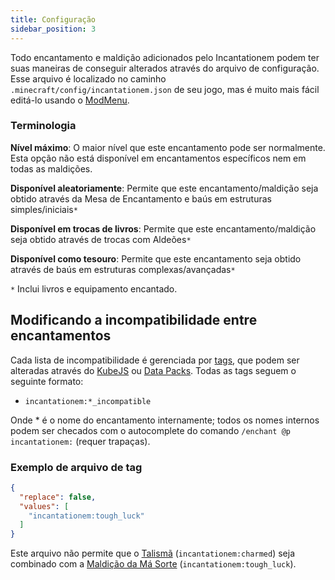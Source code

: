 ```yaml
---
title: Configuração
sidebar_position: 3
---
```


Todo encantamento e maldição adicionados pelo Incantationem podem ter suas maneiras de conseguir alterados através do arquivo de configuração. Esse arquivo é localizado no caminho `.minecraft/config/incantationem.json` de seu jogo, mas é muito mais fácil editá-lo usando o  [ModMenu](https://modrinth.com/mod/modmenu/).

### Terminologia

**Nível máximo**: O maior nível que este encantamento pode ser normalmente. Esta opção não está disponível em encantamentos específicos nem em todas as maldições.

**Disponível aleatoriamente**: Permite que este encantamento/maldição seja obtido através da Mesa de Encantamento e baús em estruturas simples/iniciais`*`

**Disponível em trocas de livros**: Permite que este encantamento/maldição seja obtido através de trocas com Aldeões`*`

**Disponível como tesouro**: Permite que este encantamento seja obtido através de baús em estruturas complexas/avançadas`*`


`*` Inclui livros e equipamento encantado.

## Modificando a incompatibilidade entre encantamentos

Cada lista de incompatibilidade é gerenciada por [tags](https://pt.minecraft.wiki/w/Marca%C3%A7%C3%A3o), que podem ser alteradas através do [KubeJS](https://kubejs.com/) ou [Data Packs](https://pt.minecraft.wiki/w/Pacote_de_dados). Todas as tags seguem o seguinte formato:

- `incantationem:*_incompatible`

Onde * é o nome do encantamento internamente; todos os nomes internos podem ser checados com o autocomplete do comando `/enchant @p incantationem:` (requer trapaças).

### Exemplo de arquivo de tag

```json title="data/incantationem/tags/enchantment/charmed.json"
{
  "replace": false,
  "values": [
    "incantationem:tough_luck"
  ]
}
```

Este arquivo não permite que o [Talismã](./content/enchantments#talismã) (`incantationem:charmed`) seja combinado com a [Maldição da Má Sorte](./content/curses#maldição-da-má-sorte) (`incantationem:tough_luck`).